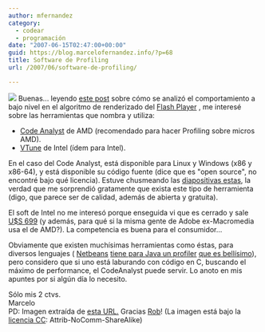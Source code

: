 ```yaml
---
author: mfernandez
category:
  - codear
  - programación
date: "2007-06-15T02:47:00+00:00"
guid: https://blog.marcelofernandez.info/?p=68
title: Software de Profiling
url: /2007/06/software-de-profiling/

---
```

[![](http://3.bp.blogspot.com/_nDZ247g0qSM/RnIFQac5XBI/AAAAAAAAAHA/XRvuM30mwPE/s320/101300834_945328f91e.jpg)](http://3.bp.blogspot.com/_nDZ247g0qSM/RnIFQac5XBI/AAAAAAAAAHA/XRvuM30mwPE/s1600-h/101300834_945328f91e.jpg) Buenas... leyendo [este post](http://www.kaourantin.net/2007/02/limits-of-software-rendering.html) sobre cómo se analizó el comportamiento a bajo nivel en el algoritmo de renderizado del [Flash Player](http://www.adobe.com/products/flash/about/) , me interesé sobre las herramientas que nombra y utiliza:  

- [Code Analyst](http://developer.amd.com/calinux.jsp) de AMD (recomendado para hacer Profiling sobre micros AMD).
- [VTune](http://www.intel.com/cd/software/products/asmo-na/eng/vtune/239144.htm) de Intel (ídem para Intel).  

En el caso del Code Analyst, está disponible para Linux y Windows (x86 y x86-64), y está disponible su código fuente (dice que es "open source", no encontré bajo qué licencia). Estuve chusmeando las [diapositivas estas](http://developer.amd.com/assets/Linux_Summit_PJD_2007_v2.pdf), la verdad que me sorprendió gratamente que exista este tipo de herramienta (digo, que parece ser de calidad, además de abierta y gratuita).

El soft de Intel no me interesó porque enseguida vi que es cerrado y sale [U$S 699](http://www.intel.com/cd/software/products/asmo-na/eng/download/locations/index.htm#vtune) (y además, para qué si la misma gente de Adobe ex-Macromedia usa el de AMD?). La competencia es buena para el consumidor...

Obviamente que existen muchísimas herramientas como éstas, para diversos lenguajes ( [Netbeans](http://www.netbeans.org/) [tiene para Java un profiler](http://profiler.netbeans.org/) [que es bellísimo](http://profiler.netbeans.org/screenshots.html)), pero considero que si uno está laburando con código en C, buscando el máximo de performance, el CodeAnalyst puede servir. Lo anoto en mis apuntes por si algún día lo necesito.

Sólo mis 2 ctvs.  
Marcelo  
PD: Imagen extraída de [esta URL.](http://flickr.com/photos/rob20/101300834/) Gracias [Rob](http://flickr.com/photos/rob20/)! (La imagen está bajo la [licencia CC](http://creativecommons.org/): Attrib-NoComm-ShareAlike)  
